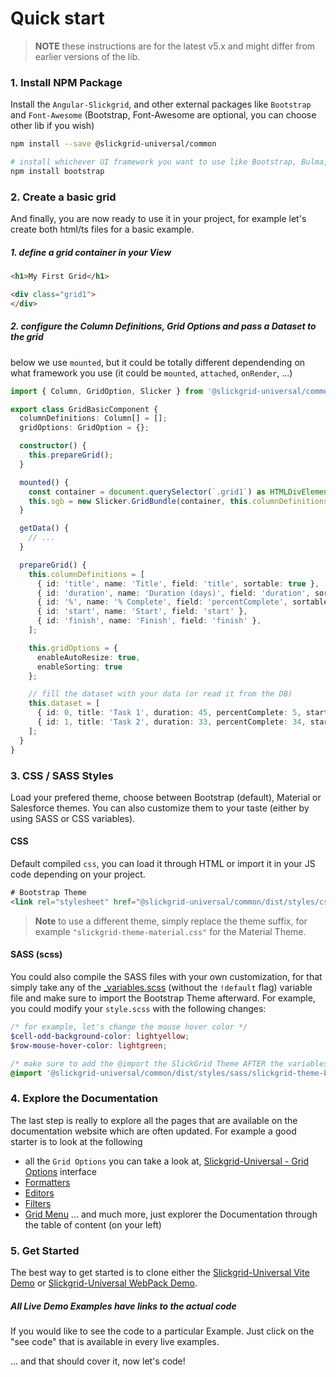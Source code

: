 # Quick start

> **NOTE** these instructions are for the latest v5.x and might differ from earlier versions of the lib.

### 1. Install NPM Package
Install the `Angular-Slickgrid`, and other external packages like `Bootstrap` and `Font-Awesome`
(Bootstrap, Font-Awesome are optional, you can choose other lib if you wish)
```bash
npm install --save @slickgrid-universal/common

# install whichever UI framework you want to use like Bootstrap, Bulma, ...
npm install bootstrap
```

### 2. Create a basic grid
And finally, you are now ready to use it in your project, for example let's create both html/ts files for a basic example.

##### 1. define a grid container in your View
```html
<h1>My First Grid</h1>

<div class="grid1">
</div>
```

##### 2. configure the Column Definitions, Grid Options and pass a Dataset to the grid
below we use `mounted`, but it could be totally different dependending on what framework you use (it could be `mounted`, `attached`, `onRender`, ...)

```ts
import { Column, GridOption, Slicker } from '@slickgrid-universal/common';

export class GridBasicComponent {
  columnDefinitions: Column[] = [];
  gridOptions: GridOption = {};

  constructor() {
    this.prepareGrid();
  }

  mounted() {
    const container = document.querySelector(`.grid1`) as HTMLDivElement;
    this.sgb = new Slicker.GridBundle(container, this.columnDefinitions, this.getData());
  }

  getData() {
    // ...
  }

  prepareGrid() {
    this.columnDefinitions = [
      { id: 'title', name: 'Title', field: 'title', sortable: true },
      { id: 'duration', name: 'Duration (days)', field: 'duration', sortable: true },
      { id: '%', name: '% Complete', field: 'percentComplete', sortable: true },
      { id: 'start', name: 'Start', field: 'start' },
      { id: 'finish', name: 'Finish', field: 'finish' },
    ];

    this.gridOptions = {
      enableAutoResize: true,
      enableSorting: true
    };

    // fill the dataset with your data (or read it from the DB)
    this.dataset = [
      { id: 0, title: 'Task 1', duration: 45, percentComplete: 5, start: '2001-01-01', finish: '2001-01-31' },
      { id: 1, title: 'Task 2', duration: 33, percentComplete: 34, start: '2001-01-11', finish: '2001-02-04' },
    ];
  }
}
```

### 3. CSS / SASS Styles
Load your prefered theme, choose between Bootstrap (default), Material or Salesforce themes. You can also customize them to your taste (either by using SASS or CSS variables). 

#### CSS
Default compiled `css`, you can load it through HTML or import it in your JS code depending on your project.

```html
# Bootstrap Theme
<link rel="stylesheet" href="@slickgrid-universal/common/dist/styles/css/slickgrid-theme-bootstrap.css">
```

> **Note** to use a different theme, simply replace the theme suffix, for example `"slickgrid-theme-material.css"` for the Material Theme.

#### SASS (scss)
You could also compile the SASS files with your own customization, for that simply take any of the [_variables.scss](https://github.com/ghiscoding/slickgrid-universal/blob/master/packages/common/src/styles/_variables.scss) (without the `!default` flag) variable file and make sure to import the Bootstrap Theme afterward. For example, you could modify your `style.scss` with the following changes:

```scss
/* for example, let's change the mouse hover color */
$cell-odd-background-color: lightyellow;
$row-mouse-hover-color: lightgreen;

/* make sure to add the @import the SlickGrid Theme AFTER the variables changes */
@import '@slickgrid-universal/common/dist/styles/sass/slickgrid-theme-bootstrap.scss';
```

### 4. Explore the Documentation
The last step is really to explore all the pages that are available on the documentation website which are often updated. For example a good starter is to look at the following
- all the `Grid Options` you can take a look at, [Slickgrid-Universal - Grid Options](https://github.com/ghiscoding/angular-slickgrid/blob/master/src/app/modules/angular-slickgrid/models/gridOption.interface.ts) interface
- [Formatters](../column-functionalities/Formatters.md)
- [Editors](../column-functionalities/Editors.md)
- [Filters](../column-functionalities/filters/Select-Filter.md)
- [Grid Menu](../grid-functionalities/Grid-Menu.md)
... and much more, just explorer the Documentation through the table of content (on your left)

### 5. Get Started
The best way to get started is to clone either the [Slickgrid-Universal Vite Demo](https://github.com/ghiscoding/slickgrid-universal-vite-demo) or [Slickgrid-Universal WebPack Demo](https://github.com/ghiscoding/slickgrid-universal-webpack-demo). 

##### All Live Demo Examples have links to the actual code
If you would like to see the code to a particular Example. Just click on the "see code" that is available in every live examples.

... and that should cover it, now let's code!